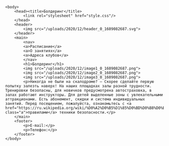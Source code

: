 # <html>
    <body>
        <head><title>Болдеринг</title>
            <link rel="stylesheet" href="style.css"/>
        </head>
        <header>
            <img src="/uploads/2020/12/header_0_1609082687.svg">
        </header>
        <main>
            <nav>
            <a>Расписание</a>
            <a>О занятиях</a>
            <a>Адреса клубов</a>
            </nav>
            <h1>Болдеринг</h1>
            <img src="/uploads/2020/12/image1_0_1609082687.png">
            <img src="/uploads/2020/12/image2_0_1609082687.png">
            <img src="/uploads/2020/12/image3_0_1609082687.png">
            <p>Никогда не были на скалодроме? — Скорее сделайте первую попытку залезть наверх! На наших площадках залы разной трудности. Тренировки безопасны, для новичков предусмотрена автостраховка, в залах работают инструкторы. Для детей выделенные зоны с увлекательными аттракционами. Есть абонемент, скидки и система индивидуальных занятий. Перед посещением, пожалуйста, ознакомьтесь с <a href="https://ru.wikipedia.org/wiki/%D0%A2%D0%B5%D1%85%D0%BD%D0%B8%D0%BA%D0%B0_%D0%B1%D0%B5%D0%B7%D0%BE%D0%BF%D0%B0%D1%81%D0%BD%D0%BE%D1%81%D1%82%D0%B8" class="a">правилами</a> техники безопасности.</p>
        </main>
        <footer>
            <p>E-mail:</p>
            <p>Телефон:</p>
        </footer>
    </body>
</html>

